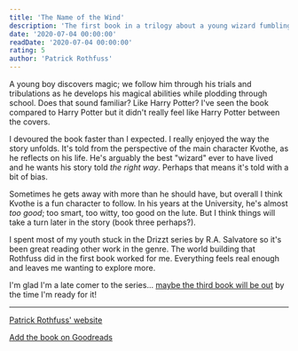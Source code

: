 ```yaml
---
title: 'The Name of the Wind'
description: 'The first book in a trilogy about a young wizard fumbling through University.'
date: '2020-07-04 00:00:00'
readDate: '2020-07-04 00:00:00'
rating: 5
author: 'Patrick Rothfuss'
---
```


A young boy discovers magic; we follow him through his trials and tribulations as he develops his magical abilities while plodding through school. Does that sound familiar? Like Harry Potter? I've seen the book compared to Harry Potter but it didn't really feel like Harry Potter between the covers.

I devoured the book faster than I expected. I really enjoyed the way the story unfolds. It's told from the perspective of the main character Kvothe, as he reflects on his life. He's arguably the best "wizard" ever to have lived and he wants his story told _the right way_. Perhaps that means it's told with a bit of bias.

Sometimes he gets away with more than he should have, but overall I think Kvothe is a fun character to follow. In his years at the University, he's almost _too good_; too smart, too witty, too good on the lute. But I think things will take a turn later in the story (book three perhaps?).

I spent most of my youth stuck in the Drizzt series by R.A. Salvatore so it's been great reading other work in the genre. The world building that Rothfuss did in the first book worked for me. Everything feels real enough and leaves me wanting to explore more.

I'm glad I'm a late comer to the series... [maybe the third book will be out](https://www.kirkusreviews.com/news-and-features/articles/patrick-rothfuss-editor-calls-him-out-on-facebook) by the time I'm ready for it!

---

<footer>

[Patrick Rothfuss' website](https://www.patrickrothfuss.com)

[Add the book on Goodreads](https://www.goodreads.com/book/show/186074.The_Name_of_the_Wind)

</footer>